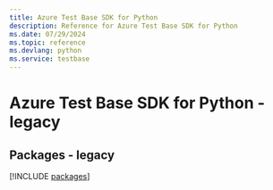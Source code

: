 ```yaml
---
title: Azure Test Base SDK for Python
description: Reference for Azure Test Base SDK for Python
ms.date: 07/29/2024
ms.topic: reference
ms.devlang: python
ms.service: testbase
---
```

# Azure Test Base SDK for Python - legacy
## Packages - legacy
[!INCLUDE [packages](test-base-index.md)]